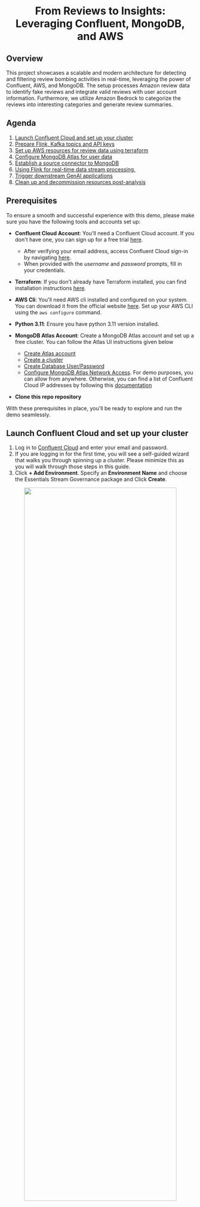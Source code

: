 # <div align="center">From Reviews to Insights: Leveraging Confluent, MongoDB, and AWS</div>

## Overview
This project showcases a scalable and modern architecture for detecting and filtering review bombing activities in real-time, leveraging the power of Confluent, AWS, and MongoDB. The setup processes Amazon review data to identify fake reviews and integrate valid reviews with user account information. Furthermore, we utilize Amazon Bedrock to categorize the reviews into interesting categories and generate review summaries.

## Agenda
1. [Launch Confluent Cloud and set up your cluster](#step-1)
2. [Prepare Flink, Kafka topics and API keys](#step-2)
3. [Set up AWS resources for review data using terraform](#step-3)
4. [Configure MongoDB Atlas for user data](#step-4)
5. [Establish a source connector to MongoDB](#step-5)
6. [Using Flink for real-time data stream processing.](#step-6)
7. [Trigger downstream GenAI applications](#step-7)
8. [Clean up and decommission resources post-analysis](#step-8)

## Prerequisites

To ensure a smooth and successful experience with this demo, please make sure you have the following tools and accounts set up:

- **Confluent Cloud Account**: You'll need a Confluent Cloud account. If you don't have one, you can sign up for a free trial [here](https://www.confluent.io/confluent-cloud/tryfree/).
    - After verifying your email address, access Confluent Cloud sign-in by navigating [here](https://confluent.cloud).
    - When provided with the _username_ and _password_ prompts, fill in your credentials.
    
- **Terraform**: If you don't already have Terraform installed, you can find installation instructions [here](https://developer.hashicorp.com/terraform/tutorials/aws-get-started/install-cli).

- **AWS Cli**: You'll need AWS cli installed and configured on your system. You can download it from the official website [here](https://docs.aws.amazon.com/cli/latest/userguide/getting-started-install.html). Set up your AWS CLI using the `aws configure` command.

- **Python 3.11**: Ensure you have python 3.11 version installed.

- **MongoDB Atlas Account**: Create a MongoDB Atlas account and set up a free cluster. You can follow the Atlas UI instructions given below

    - [Create Atlas account](https://www.mongodb.com/docs/atlas/tutorial/create-atlas-account/)
    - [Create a cluster](https://www.mongodb.com/docs/atlas/tutorial/deploy-free-tier-cluster/)
    - [Create Database User/Password](https://www.mongodb.com/docs/atlas/security-add-mongodb-users/)
    - [Configure MongoDB Atlas Network Access](https://www.mongodb.com/docs/atlas/security/ip-access-list/). For demo purposes, you can allow from anywhere. Otherwise, you can find a list of Confluent Cloud IP addresses by following this [documentation](https://docs.confluent.io/cloud/current/networking/static-egress-ip-addresses.html)


- **Clone this repo repository**

With these prerequisites in place, you'll be ready to explore and run the demo seamlessly.

## <a name="step-1"></a>**Launch Confluent Cloud and set up your cluster**
1. Log in to [Confluent Cloud](https://confluent.cloud) and enter your email and password.
2. If you are logging in for the first time, you will see a self-guided wizard that walks you through spinning up a cluster. Please minimize this as you will walk through those steps in this guide. 
3. Click **+ Add Environment**. Specify an **Environment Name** and choose the Essentials Stream Governance package and Click **Create**. 

<div align="center" padding=25px>
    <img src="images/environment.png" width=90% height=70%>
</div>
<div align="center" padding=25px>
    <img src="images/environment-with-stream-gov-package.png" width=90% height=70%>
</div>

2. Now that you have an environment enabled with basic Stream Governance essentials which includes Schema Registry. Now click **Create Cluster**. 

    > **Note:** Learn more about the different types of clusters and their associated features and limits, refer to this [documentation](https://docs.confluent.io/current/cloud/clusters/cluster-types.html). Here we will use Basic Cluster for our purpose.

3. Choose the **Basic** Cluster Type. 

<div align="center" padding=25px>
    <img src="images/cluster-types.png" width=90% height=70%>
</div>

4. Click **Begin Configuration**.
5. Choose AWS Cloud Provider, Region, and Availability Zone.
     * **Select the same region where you plan to deploy your resources in the upcoming steps.**
<div align="center" padding=25px>
    <img src="images/cluster-region-selection.png" width=70% height=50%>
</div>

6. Specify a **Cluster Name** - any name will work here. 

7. View the associated Configuration & Cost, Usage Limits, and Uptime SLA information before launching.

8. Click **Launch Cluster.**

## <a name="step-2"></a>**Prepare Flink, Kafka topics and API keys**
1. Create a Flink workspace by navigating to the cluster view of the environment and selecting the Flink section. Follow the steps as demonstrated below
<div align="center" padding=25px>
    <img src="images/flink-create-1.png" width=70% height=50%>
</div>
<div align="center" padding=25px>
    <img src="images/flink-create-2.png" width=70% height=50%>
</div>
<div align="center" padding=25px>
    <img src="images/flink-create-3.png" width=70% height=50%>
</div>

2. You can also access the Flink workspace from the left most pane by clicking `Stream Processing` option.
3. Execute the following queries in the editor to create the tables.

    > **Note:** Run each query in a new editor window. To create a new editor, click the + button near the left side of the editor.
    ```SQL
    CREATE TABLE `amazon-reviews` (
        user_id STRING,
        rating STRING,
        title STRING,
        text STRING,
        images ARRAY<STRING>,
        asin STRING,
        parent_asin STRING,
        `timestamp` TIMESTAMP(3),
        helpful_vote INT,
        verified_purchase BOOLEAN,
        WATERMARK  FOR `timestamp` AS `timestamp` - INTERVAL '5' SECOND
    );
    ```
    ```SQL
    CREATE TABLE filtered_invalid_reviews (
        user_id STRING,
        rating STRING,
        title STRING,
        text STRING,
        images ARRAY<STRING>,
        asin STRING,
        parent_asin STRING,
        `timestamp` TIMESTAMP(3),
        helpful_vote INT,
        verified_purchase BOOLEAN,
        window_start TIMESTAMP(3),
        window_end TIMESTAMP(3),
        review_count BIGINT,
        WATERMARK  FOR `timestamp` AS `timestamp` - INTERVAL '5' SECOND
    );
    ```
    ```SQL
    CREATE TABLE filtered_valid_reviews (
        user_id STRING,
        rating STRING,
        title STRING,
        text STRING,
        images ARRAY<STRING>,
        asin STRING,
        parent_asin STRING,
        `timestamp` TIMESTAMP(3),
        helpful_vote INT,
        verified_purchase BOOLEAN,
        window_start TIMESTAMP(3),
        window_end TIMESTAMP(3),
        review_count BIGINT,
        WATERMARK  FOR `timestamp` AS `timestamp` - INTERVAL '5' SECOND
    );
    ```

    ```SQL
    CREATE TABLE valid_reviews_with_user_info (
        user_id STRING,
        rating STRING,
        title STRING,
        text STRING,
        images ARRAY<STRING>,
        asin STRING,
        parent_asin STRING,
        `timestamp` TIMESTAMP(3),
        helpful_vote INT,
        verified_purchase BOOLEAN,
        window_start TIMESTAMP(3),
        window_end TIMESTAMP(3),
        review_count BIGINT,
        address STRING,
        city STRING,
        country STRING,
        email STRING,
        first_name STRING,
        gender STRING,
        last_name STRING,
        payment_method STRING,
        phone_number STRING,
        state STRING,
        zip_code STRING,
        WATERMARK  FOR `timestamp` AS `timestamp` - INTERVAL '5' SECOND
    );
    ```

4. Check the Topics section of your cluster to see the topics created. These topics are generated based on the table names specified in the queries above.

5. Create Kafka cluster API KEY aand save these values for later.
<div align="center" padding=25px>
    <img src="images/kafka-api-key-1.png" width=70% height=50%>
</div>
<div align="center" padding=25px>
    <img src="images/kafka-api-key-2.png" width=70% height=50%>
</div>

6. Create a Schema Registry API key by navigating to the right pane in the cluster's view of the environment. Save the Schema Registry URL and generate the API key by clicking the "Add Key" button. Save the endpoint and credentials for the next step. 
<div align="center" padding=25px>
    <img src="images/schema-registry-cred-1.png" width=70% height=50%>
</div>
<div align="center" padding=25px>
    <img src="images/schema-registry-cred-2.png" width=70% height=50%>
</div>

7. Get the bootstrap endpoint from the Cluster Settings and save it for the next step.
<div align="center" padding=25px>
    <img src="images/observe-bootstrap-endpoint.png" width=70% height=50%>
</div>

## <a name="step-3"></a>**Set up AWS resources for review data using terraform**
1. This demo uses Terraform  to spin up AWS resources that are needed. Update the `variables.auto.tfvars` file with the values you've created/gathered.
        
    - **sr_url**: this is your Stream Governance API Endpoint
    - **sr_cred**: this is your Schema Registry Key and Secret concatenated in the following pattern: `<your_schema_registry_key>:<your_schema_registry_secret>`. 
    - **kafka_api_key**: value created during step 5
    - **kafka_api_secret**: value created during step 5
    - **bootstrap_server**: value found in step 7
    - **aws_profile**: this is the AWS profile name that you use for AWS CLI. You may leave as `default` or change to a specifed name
    - **bucket_name**: create globally unique name
    - **mongo_uri**: You will need 3 things from MongoDB to create this. Your MongoDB Atlas endpoint, your database username, and your database password. The connection string/value will have the following format: `mongodb+srv://<database_user>:<database_password>@<your_cluster_endpoint>`
    Here is an example uri/connection string:
    `mongodb+srv://<db_username>:<db_password>@cluster0.nza3jt8.mongodb.net` 
    - **secret_name**: you may leave as `genai_demo_secret` or change
        
1. Initialize Terraform.
    ```
    terraform init
    ```

1. Preview the actions Terraform would take to modify your infrastructure or Check if there are any errors in the code.
    ```
    terraform plan
    ```

1. Apply the plan to create the infrastructure.

    ```
    terraform apply 
    ```
7. Verify the resources created by terraform in AWS.
8. Execute the `upload-datasets-to-s3.py` script located in the `scripts` folder using the following command:
    ```
    python3 upload-datasets-to-s3.py
    ```
9. Check the datasets uploaded to S3 by the script.
10. Open the AWS Step Functions that were created and start the execution:
    - The Step Function `confluent-mongo-aws-state-function-1` will trigger the valid reviews Lambda function, running every 5 seconds to generate valid reviews.
    - The Step Function `confluent-mongo-aws-state-function-2` will trigger the review bombing Lambda function, running every 3 minutes to generate 1,000 fake reviews.
    - The Step Function `confluent-mongo-aws-state-function-3` will trigger the static review bombing Lambda function, running every 25 seconds to generate static fake reviews.
<div align="center" padding=25px>
    <img src="images/state-function-run-1.png" width=70% height=50%>
</div>
<div align="center" padding=25px>
    <img src="images/state-function-run-2.png" width=70% height=50%>
</div>

11. Observe the data being populated in the `amazon-reviews` topic that we set up in Confluent Cloud.
<div align="center" padding=25px>
    <img src="images/topic-data-1.png" width=70% height=50%>
</div>

## <a name="step-4"></a>**Configure MongoDB Atlas for user data**
- Create a database and collection in the cluster from the prerequisites. Click the "Insert Document" option, switch to code view, and paste the entire content from the `data/amazon-user-mockdata.json` file. This will populate the collection with user accounts.
<div align="center" padding=25px>
    <img src="images/atlas-collection-insert-1.png" width=70% height=50%>
</div>
<div align="center" padding=25px>
    <img src="images/atlas-collection-insert-2.png" width=70% height=50%>
</div>

## <a name="step-5"></a>**Establish a source connector to MongoDB**
1. Go to the `Connectors` section in the left pane, search for the `MongoDB Atlas Source` connector, and select it.
<div align="center" padding=25px>
    <img src="images/add-connector.png" width=70% height=50%>
</div>

2. Provide a prefix for the topic that will be created by the MongoDB source connector.
<div align="center" padding=25px>
    <img src="images/connector-part-1.png" width=70% height=50%>
</div>

3. Enter the API key for the existing cluster created in the previous steps or generate a new Kafka cluster API key.
4. Provide Atlas credentials in the authentication step
<div align="center" padding=25px>
    <img src="images/connector-part-2.png" width=70% height=50%>
</div>

5. The verification step will be successful if Confluent can connect to MongoDB Atlas using the provided credentials.
6. Configure your connector as demonstrated, and leave the remaining settings unchanged.
<div align="center" padding=25px>
    <img src="images/connector-part-3.png" width=70% height=50%>
</div>
<div align="center" padding=25px>
    <img src="images/connector-part-4.png" width=70% height=50%>
</div>

7. Review and launch the connector. Once it is successfully running, you will see a new topic created in the Topics section and user account data populated within the topic.

## <a name="step-6"></a>**Using Flink for real-time data stream processing.**

1. Execute the following queries to perform a review filter operation, separating reviews into valid and invalid categories. The filtering is based on a hopping window action, where any sudden spike of negative reviews from a single user ID within a short time frame will be classified as an invalid review.
    > **Note:** Run each query in a new editor window. To create a new editor, click the + button near the left side of the editor.
    ```SQL
    INSERT INTO filtered_invalid_reviews (
        user_id,
        rating,
        title,
        text,
        images,
        asin,
        parent_asin,
        `timestamp`,
        helpful_vote,
        verified_purchase,
        window_start,
        window_end,
        review_count
    )
    SELECT
        ar.user_id,
        ar.rating,
        ar.title,
        ar.text,
        ar.images,
        ar.asin,
        ar.parent_asin,
        ar.`timestamp`,
        ar.helpful_vote,
        ar.verified_purchase,
        rc.window_start,
        rc.window_end,
        rc.review_count
    FROM (
        SELECT
            user_id,
            window_start,
            window_end,
            COUNT(*) AS review_count
        FROM TABLE(
            HOP(TABLE `amazon-reviews`, DESCRIPTOR(`timestamp`), INTERVAL '1' MINUTES, INTERVAL '4' MINUTES))
        GROUP BY window_start, window_end, user_id
    ) rc
    JOIN `amazon-reviews` ar
        ON ar.user_id = rc.user_id
        AND ar.`timestamp` >= rc.window_start
        AND ar.`timestamp` < rc.window_end
    WHERE rc.review_count >= 10
    AND ar.verified_purchase = false;
    ```

    ```SQL
    INSERT INTO filtered_valid_reviews (
        user_id,
        rating,
        title,
        text,
        images,
        asin,
        parent_asin,
        `timestamp`,
        helpful_vote,
        verified_purchase,
        window_start,
        window_end,
        review_count
    )
    SELECT
        ar.user_id,
        ar.rating,
        ar.title,
        ar.text,
        ar.images,
        ar.asin,
        ar.parent_asin,
        ar.`timestamp`,
        ar.helpful_vote,
        ar.verified_purchase,
        rc.window_start,
        rc.window_end,
        rc.review_count
    FROM (
        SELECT
            user_id,
            window_start,
            window_end,
            COUNT(*) AS review_count
        FROM TABLE(
            HOP(TABLE `amazon-reviews`, DESCRIPTOR(`timestamp`), INTERVAL '1' MINUTES, INTERVAL '4' MINUTES))
        GROUP BY window_start, window_end, user_id
    ) rc
    JOIN `amazon-reviews` ar
        ON ar.user_id = rc.user_id
        AND ar.`timestamp` >= rc.window_start
        AND ar.`timestamp` < rc.window_end
    WHERE rc.review_count < 10
    ```
2. After the window analysis is complete, the data will be distributed into the respective topics. Verify the data within these topics, all data produced by the review bombing Lambda function will be categorized as invalid reviews.
3. Now, let's join the valid reviews with the account information.
    ```SQL
    INSERT INTO valid_reviews_with_user_info
    SELECT
        fvr.user_id,
        fvr.rating,
        fvr.title,
        fvr.text,
        fvr.images,
        fvr.asin,
        fvr.parent_asin,
        fvr.`timestamp`,
        fvr.helpful_vote,
        fvr.verified_purchase,
        fvr.window_start,
        fvr.window_end,
        fvr.review_count,
        au.address,
        au.city,
        au.country,
        au.email,
        au.first_name,
        au.gender,
        au.last_name,
        au.payment_method,
        au.phone_number,
        au.state,
        au.zip_code
    FROM filtered_valid_reviews fvr
    JOIN `mongodb.confluent-aws-mongo-demo-db.amazon-userids` au
    ON fvr.user_id = au.user_id;
    ```
4. Now, you will see the valid review data with the account information in the `valid_reviews_with_user_info` topic.


## <a name="step-7"></a>**Set up AWS Lambda Triggers**
AWS Lambda Triggers allows for events (such has a new Kafka record landing in a topic) to invoke AWS Lambda. Click [here](https://docs.aws.amazon.com/lambda/latest/dg/lambda-services.html) learn more about AWS Lambda Triggers.

### Set up the Avro Deserializer Lambda Trigger
This AWS Lambda will deserialize the Kafka records from Avro into Plaintext JSON. This kind of parsing can normally be done within each downstream AWS Lambda function, but for the purposes of this workshop, we will do it once in this function and publish the resulting JSON to a new topic called `valid_reviews_with_user_info_json`. The other downstream AWS Lambda functions will consume off of this topic.
1. Navigate to [avro_deserializer Lambda function](https://us-east-1.console.aws.amazon.com/lambda/home?region=us-east-1#/functions/avro_deserializer?tab=code).
1. Click `Add Trigger`
1. Search `Confluent` in the search box and select the `Apache Kafka` trigger.
1. Add your bootstrap server 
1. Set Starting Position to `Trim horizon`
1. Set the topic name to `valid_reviews_with_user_info`
1. Set Authentication to `BASIC_AIUTH`
1. Set Secrets Manager Key to the Secret deployed by Terraform (default name was `genai_demo_secret`)
1. Click save. 
1. After the Trigger is done deploying and is enabled, you can verify the trigger is working by navigating to the `valid_reviews_with_user_info_json` topic and viewing incoming messages. If you do not see messages, visit the CloudWatch logs of the [avro_deserializer Lambda function](https://us-east-1.console.aws.amazon.com/lambda/home?region=us-east-1#/functions/avro_deserializer?tab=monitoring) and look for any errors.


### Set up the Semantic Filter Lambda Trigger
This AWS Lambda function will find unique reviews leveraging MongoDB's [Semantic Search capability ](https://www.mongodb.com/resources/basics/semantic-search). The idea here is that reviews with fewer matches means the is unique in a variety of ways: review length, word choice, etc. These types of reviews may be prioritized to provide potential customers the most well-round information.

1. Navigate to [semantic_filter Lambda function](https://us-east-1.console.aws.amazon.com/lambda/home?region=us-east-1#/functions/semantic_filter?tab=code).
1. Set up the Kafka Trigger using the same process and settings mentioned above **_except for the topic name_**. The topic name should be `valid_reviews_with_user_info_json`
1. After the Trigger is done deploying and is enabled, you can verify the trigger is working by navigating to the `enriched_product` topic and viewing incoming messages. If you do not see messages, visit the CloudWatch logs of the [semantic_filter Lambda function](https://us-east-1.console.aws.amazon.com/lambda/home?region=us-east-1#/functions/semantic_filter?tab=monitoring) and look for any errors.

### Set up the Review Summarize Lambda Trigger
This AWS Lambda is more self-explanatory in that it summarizes the review. This summarization can be used to provide a numerical representation where one wasn't provided.

1. Navigate to [review_summarizer Lambda function](https://us-east-1.console.aws.amazon.com/lambda/home?region=us-east-1#/functions/review_summarizer?tab=code).
1. Set up the Kafka Trigger using the same settings mentinoed above **_except for the topic name_**. The topic name should be `valid_reviews_with_user_info_json` (the same topic as the `semantic_filter` AWS Lambda function)
1. After the Trigger is done deploying and is enabled, you can verify the trigger is working by navigating to the `enriched_review` topic and viewing incoming messages. If you do not see messages, visit the CloudWatch logs of the [review_summarizer Lambda function](https://us-east-1.console.aws.amazon.com/lambda/home?region=us-east-1#/functions/review_summarizer?tab=monitoring) and look for any errors.


## <a name="step-8"></a>**Clean up and decommission resources post-analysis.**
1. If you wish to remove all resources created during the demo to avoid additional charges, run the following command to execute a cleanup:
   ```bash
   terraform destroy
   ```
    This will delete all resources provisioned by Terraform.

2. Terminate all running processes such as connectors and Flink commands, then delete the cluster and environment in the Confluent Cloud UI.
3. Delete the collection and database, then remove the cluster in MongoDB Atlas.

